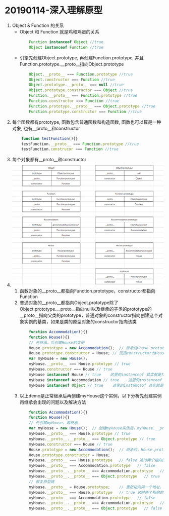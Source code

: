 # 20190114-深入理解原型

1. Object & Function 的关系
    * Object 和 Function 就是鸡和鸡蛋的关系
        ```js
            Function instanceof Object //true
            Object instanceof Function //true
        ```
    * 引擎先创建Object.prototype, 再创建Function.prototype, 并且Function.prototype.__proto__指向Object.prototype
        ```js
            Object.__proto__ === Function.prototype //true
            Object.constructor === Function //true
            Object.prototype.__proto__ === null //true
            Object.prototype.constructor === Object //true
            Function.__proto__ === Function.prototype //true
            Function.constructor === Function //true
            Function.prototype.__proto__ === Object.prototype //true
            Function.prototype.constructor === Function //true
        ```
2. 每个函数都有prototype, 函数包含普通函数和构造函数, 函数也可以算是一种对象, 也有__proto__和constructor
    ```js
        function testFunction(){}
        testFunction.__proto__ === Function.prototype //true
        testFunction.construcor === Function //true
    ```
3. 每个对象都有__proto__和constructor
4. ![原型图](./原型图.png)
   1. 函数对象的__proto__都指向Function.prototype，constructor都指向Function
   2. 普通对象的__proto__都指向Object.prototype除了Object.prototype.__proto__指向null以及继承的子类的prototype的__proto__指向父类的prototype，普通对象的constructor指向创建这个对象实例的基类，如果是类的原型对象的constructor指向该类
        ```js
            function Accommodation(){}
            function House(){}
            // 先继承，后创建House的实例
            House.prototype = new Accommodation();  // 继承后House.prototype.constuctor 指向创建这个实例的类，即Accommodation
            House.prototype.constructor = House; // 回指constructor为House
            var myHouse = new House();
            myHouse.__proto__ === House.prototype // true
            myHouse.constructor === House // true
            myHouse instanceof House // true    这里的instanceof 其实就是找myHouse.__proto__ === House.prototype
            myHouse instanceof Accommodation // true    这里的instanceof 其实就是找myHouse.__proto__.__proto__ === Accommodation.prototype
            myHouse instanceof Object // true    这里的instanceof 其实就是找myHouse.__proto__.__proto__.__proto__ === Object.prototype
        ```
    3. 以上demo是正常继承后再创建myHouse这个实例，以下分析先创建实例再继承会出现的问题以及解决方法
        ```js
            function Accommodation(){}
            function House(){}
            // 先创建myHouse，再继承
            var myHouse = new House();  // 创建myHouse实例后，myHouse.__proto__和House.prototype指向同一物理地址，假如为0xA
            myHouse.__proto__ === House.prototype // true
            myHouse.__proto__.__proto__ === Object.prototype // true
            myHouse.constructor === House // true
            House.prototype = new Accommodation();  // 继承后，House.prototype指向新的物理地址，假如为0xB
            House.prototype.constructor = House;
            myHouse.__proto__ === House.prototype   // false 这时两个指向的地址已经不一样了，所以为false 或者直接把myHouse = new House();重新指向另一个地址
            myHouse.__proto__ === Accommodation.prototype   // false
            myHouse.__proto__.__proto__ === Accommodation.prototype   // false
            myHouse.__proto__.__proto__ === Object.prototype   // true  原来的地址的__proto__就是指向Object.prototype
            // 恢复原型链
            myHouse.__proto__ = House.prototype;    // 重新指向同一个地址，即myHouse.__proto__ 指向0xB
            myHouse.__proto__ === House.prototype   // true 这时两个指向的地址已经一样了，0xB，所以为false
            myHouse.__proto__ === Accommodation.prototype   // false
            myHouse.__proto__.__proto__ === Accommodation.prototype   // true
            myHouse.__proto__.__proto__ === Object.prototype   // false  Accommodation.prototype
        ```